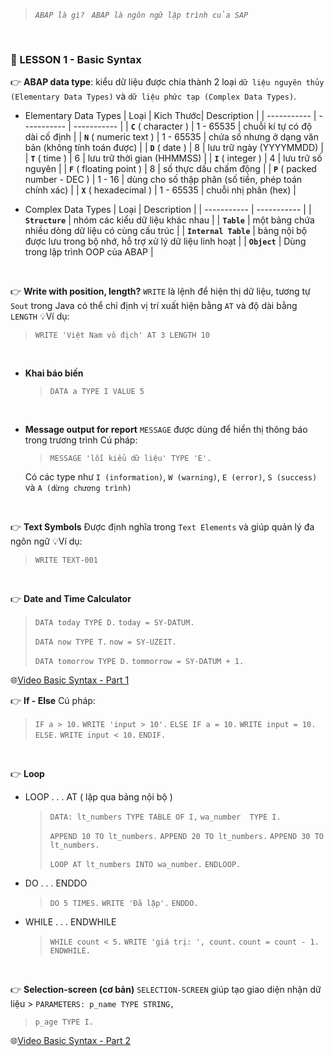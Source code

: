> *`ABAP là gì? `*
> *`ABAP là ngôn ngữ lập trình của SAP`*

<br>

### 📌 LESSON 1 - Basic Syntax

👉 **ABAP data type**: kiểu dữ liệu được chia thành 2 loại `dữ liệu nguyên thủy (Elementary Data Types)` và `dữ liệu phức tạp (Complex Data Types)`.
<br>
   - Elementary Data Types
     | Loại | Kich Thước| Description | 
     | ----------- | ----------- | ----------- |
     | **`C`** ( character ) | 1 - 65535 | chuỗi kí tự có độ dài cố định |
     | **`N`** ( numeric text ) | 1 - 65535 | chứa số nhưng ở dạng văn bản (không tính toán được) |
     | **`D`** ( date ) | 8 | lưu trữ ngày (YYYYMMDD) |
     | **`T`** ( time ) | 6 | lưu trữ thời gian (HHMMSS) |
     | **`I`** ( integer ) | 4 | lưu trữ số nguyên |
     | **`F`** ( floating point ) | 8 | số thực dấu chấm động |
     | **`P`** ( packed number - DEC ) | 1 - 16 | dùng cho số thập phân (số tiền, phép toán chính xác) |
     | **`X`** ( hexadecimal ) | 1 - 65535 | chuỗi nhị phân (hex) |

   - Complex Data Types
     | Loại | Description | 
     | ----------- | ----------- |
     | **`Structure`** | nhóm các kiểu dữ liệu khác nhau |
     | **`Table`**  | một bảng chứa nhiều dòng dữ liệu có cùng cấu trúc | 
     | **`Internal Table`** | bảng nội bộ được lưu trong bộ nhớ, hỗ trợ xử lý dữ liệu linh hoạt |
     | **`Object`** | Dùng trong lập trình OOP của ABAP | 

<br>

👉 **Write with position, length?**
`WRITE` là lệnh để hiện thị dữ liệu, tương tự `Sout` trong Java
có thể chỉ định vị trí xuất hiện bằng `AT` và độ dài bằng `LENGTH`
💡Ví dụ: 
 > `WRITE 'Việt Nam vô địch' AT 3 LENGTH 10`

<br>

- **Khai báo biến**
    > `DATA a TYPE I VALUE 5`

<br>

- **Message output for report**
`MESSAGE` được dùng để hiển thị thông báo trong trương trình
Cú pháp: 
    > `MESSAGE 'lỗi kiểu dữ liệu' TYPE 'E'.` 

    Có các type như `I (information)`, `W (warning)`, `E (error)`, `S (success)` và `A (dừng chương trình)` 

<br>

👉 **Text Symbols**
    Được định nghĩa trong `Text Elements` và giúp quản lý đa ngôn ngữ
    💡Ví dụ: 
 > `WRITE TEXT-001`

<br>

👉 **Date and Time Calculator**
 > `DATA today TYPE D.`
 > `today = SY-DATUM.`
 >
 > `DATA now TYPE T.`
 > `now = SY-UZEIT.`
 >
 > `DATA tomorrow TYPE D.`
 > `tommorrow = SY-DATUM + 1.`

🌐[Video Basic Syntax - Part 1](https://youtu.be/gQmSwrn53gE)
<br>

👉 **If - Else**
Cú pháp:
> `IF a > 10.`
> `WRITE 'input > 10'.`
> `ELSE IF a = 10.`
> `WRITE input = 10.`
> `ELSE.`
> `WRITE input < 10.`
> `ENDIF.`

<br>

👉 **Loop**
- LOOP . . . AT ( lặp qua bảng nội bộ )
    > `DATA: lt_numbers TYPE TABLE OF I,`
    >  `wa_number  TYPE I.`
    >
    > `APPEND 10 TO lt_numbers.`
    > `APPEND 20 TO lt_numbers.`
    > `APPEND 30 TO lt_numbers.`
    >
    > `LOOP AT lt_numbers INTO wa_number.`
    > `ENDLOOP.`

- DO . . . ENDDO
    > `DO 5 TIMES.`
    > `WRITE 'Đã lặp'.`
    > `ENDDO.`

- WHILE . . . ENDWHILE
    > `WHILE count < 5.`
    > `WRITE 'giá trị: ', count.`
    > `count = count - 1.`
    > `ENDWHILE.`

<br>

👉 **Selection-screen (cơ bản)**
`SELECTION-SCREEN` giúp tạo giao diện nhận dữ liệu
    > `PARAMETERS: p_name TYPE STRING,`
> `p_age TYPE I.`

🌐[Video Basic Syntax - Part 2](https://youtu.be/HbCroU8FODU)
<br>
